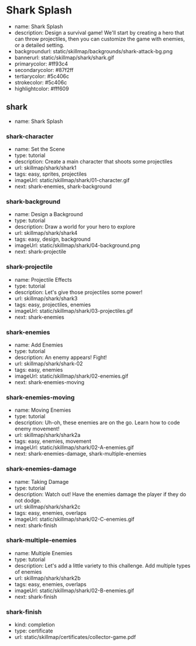 # Shark Splash
* name: Shark Splash
* description: Design a survival game! We'll start by creating a hero that can throw projectiles, then you can customize the game with enemies, or a detailed setting.
* backgroundurl: static/skillmap/backgrounds/shark-attack-bg.png
* bannerurl: static/skillmap/shark/shark.gif
* primarycolor: #ff93c4
* secondarycolor: #87f2ff
* tertiarycolor: #5c406c
* strokecolor: #5c406c
* highlightcolor: #fff609

## shark
* name: Shark Splash

### shark-character
* name: Set the Scene
* type: tutorial
* description: Create a main character that shoots some projectiles
* url: skillmap/shark/shark1
* tags: easy, sprites, projectiles
* imageUrl: static/skillmap/shark/01-character.gif
* next: shark-enemies, shark-background

### shark-background
* name: Design a Background
* type: tutorial
* description: Draw a world for your hero to explore
* url: skillmap/shark/shark4
* tags: easy, design, background
* imageUrl: static/skillmap/shark/04-background.png
* next: shark-projectile

### shark-projectile
* name: Projectile Effects
* type: tutorial
* description: Let's give those projectiles some power!
* url: skillmap/shark/shark3
* tags: easy, projectiles, enemies
* imageUrl: static/skillmap/shark/03-projectiles.gif
* next: shark-enemies

### shark-enemies
* name: Add Enemies
* type: tutorial
* description: An enemy appears! Fight!
* url: skillmap/shark/shark-02
* tags: easy, enemies
* imageUrl: static/skillmap/shark/02-enemies.gif
* next: shark-enemies-moving

### shark-enemies-moving
* name: Moving Enemies
* type: tutorial
* description: Uh-oh, these enemies are on the go. Learn how to code enemy movement!
* url: skillmap/shark/shark2a
* tags: easy, enemies, movement
* imageUrl: static/skillmap/shark/02-A-enemies.gif
* next: shark-enemies-damage, shark-multiple-enemies

### shark-enemies-damage
* name: Taking Damage
* type: tutorial
* description: Watch out! Have the enemies damage the player if they do not dodge.
* url: skillmap/shark/shark2c
* tags: easy, enemies, overlaps
* imageUrl: static/skillmap/shark/02-C-enemies.gif
* next: shark-finish


### shark-multiple-enemies
* name: Multiple Enemies
* type: tutorial
* description: Let's add a little variety to this challenge. Add multiple types of enemies
* url: skillmap/shark/shark2b
* tags: easy, enemies, overlaps
* imageUrl: static/skillmap/shark/02-B-enemies.gif
* next: shark-finish

### shark-finish
* kind: completion
* type: certificate
* url: static/skillmap/certificates/collector-game.pdf